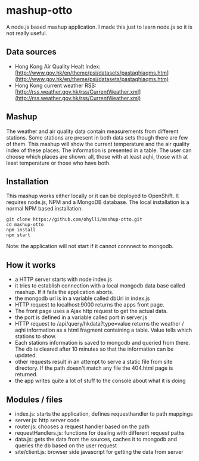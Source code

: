 # mashup-otto

A node.js based mashup application. I made this just to learn node.js so it is not really useful.

## Data sources

* Hong Kong Air Quality Healt Index: [http://www.gov.hk/en/theme/psi/datasets/pastaqhiaqms.htm](http://www.gov.hk/en/theme/psi/datasets/pastaqhiaqms.htm)
* Hong Kong current weather RSS: [http://rss.weather.gov.hk/rss/CurrentWeather.xml](http://rss.weather.gov.hk/rss/CurrentWeather.xml)

## Mashup

The weather and air quality data contain measurements from different stations. Some stations are present in both data sets though there are few of them. This mashup will show the current temperature and the air quality index of these places. The information is presented  in a table. The user can choose which places are shown: all, those with at least aqhi, those with at least temperature or those who have both.

## Installation

This mashup works either locally or it can be deployed to OpenShift. It requires node.js, NPM and a MongoDB database. The local installation is a normal NPM based installation:
```
git clone https://github.com/ohylli/mashup-otto.git
cd mashup-otto
npm install
npm start
```

Note: the application will not start if it cannot connnect to mongodb.

## How it works

- a HTTP server starts with node index.js
- it tries to establish connection with a local mongodb data base called mashup. If it fails the application aborts.
- the mongodb url is in a variable called dbUrl in index.js
- HTTP request to localhost:9000 returns the apps front page.
- The front page uses a Ajax http request to get the actual data.
- the port is defined in a variable called port in server.js
- HTTP request to /api/query/hkdata?type=value returns the weather / aqhi information as a html fragment containing a table. Value tells which stations to show.
- Each stations information is saved to mongodb and queried from there. The db is cleared after 10 minutes so that the information can be updated.
- other requests result in an attempt to serve a static file from site directory. If the path doesn't match any file the 404.html page is returned.
- the app writes quite a lot of stuff to the console about what it is doing

## Modules / files

- index.js: starts the application, defines requesthandler to path mappings
- server.js: http server code
- router.js: chooses a request handler based on the path
- requestHandlers.js: functions for dealing with different request paths
- data.js: gets the data from the sources, caches it to mongodb and queries the db based on the user request
- site/client.js: browser side javascript for getting the data from server